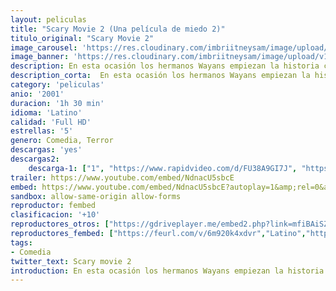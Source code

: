 ```yaml
---
layout: peliculas
title: "Scary Movie 2 (Una película de miedo 2)"
titulo_original: "Scary Movie 2"
image_carousel: 'https://res.cloudinary.com/imbriitneysam/image/upload/v1557692125/SCARY2-POSTER-min.jpg'
image_banner: 'https://res.cloudinary.com/imbriitneysam/image/upload/v1557692127/SCARY2-BANNER-min.jpg'
description: En esta ocasión los hermanos Wayans empiezan la historia con una satírica parodia de El Exorcista, mostrando a James Woods en el papel de un cura poco convencional, el padre McFelly, ocupado en salvar a una Natasha Lyonne de un espíritu de otro mundo. Entonces, retomando la historia donde la dejaron, los hermanos Wayans se vuelven a reunir de forma cómica con la heroína Cindy Campbell, convertida ahora en una buena estudiante universitaria. Un profesor loco la recluta a ella y a su grupo de compañeros deseosos de vivir aventuras y nuevas experiencias, para una salida de fin de semana bajo el pretexto de realizar un experimento científico. Mientras se desarollan las actividades del fin de semana, las continuas sorpresas mantienen la diversión siempre en marcha.
description_corta:  En esta ocasión los hermanos Wayans empiezan la historia con una satírica parodia de El Exorcista, mostrando a James Woods en el papel de un cura poco convencional, el padre McFelly, ocupado en salvar a una Natasha Lyonne de un espíritu de otro mundo. Entonces, retomando la historia donde la dejaron, los hermanos Wayans se vuelven a reunir de forma
category: 'peliculas'
anio: '2001'
duracion: '1h 30 min'
idioma: 'Latino'
calidad: 'Full HD'
estrellas: '5'
genero: Comedia, Terror
descargas: 'yes'
descargas2:
    descarga-1: ["1", "https://www.rapidvideo.com/d/FU38A9GI7J", "https://www.google.com/s2/favicons?domain=openload.co","OpenLoad","https://res.cloudinary.com/imbriitneysam/image/upload/v1541473684/mexico.png", "Latino", "Full HD"]
trailer: https://www.youtube.com/embed/NdnacU5sbcE
embed: https://www.youtube.com/embed/NdnacU5sbcE?autoplay=1&amp;rel=0&amp;hd=1&border=0&wmode=opaque&enablejsapi=1&modestbranding=1&controls=1&showinfo=0
sandbox: allow-same-origin allow-forms
reproductor: fembed
clasificacion: '+10'
reproductores_otros: ["https://gdriveplayer.me/embed2.php?link=mfiBAiSZQLD0y%252B6SRTdZAwuNcXkcqwTDwEbr%252B4JAr2sy9EmCUGTSOG7EeBJEfQ5BgXQrCvezKnNGF8uCTeOzAOZu3VffY22Ab8rrFP026M4uZIZSvYlWgQpxxIenGPz4BN0zlgPwvQ%252FXSfaZxBThxntiMgQOV9fm4CsmrGaN6k8V%252BBOa6UiVwAOlz0CFxzZ0FbFEQ%252FZKdl7T7XSWSeb3zF","Latino","https://mstream.website/bjd2ule3jvt5","Latino"]
reproductores_fembed: ["https://feurl.com/v/6m920k4xdvr","Latino","https://feurl.com/v/kykmlb3j16qg3y1","Latino","https://feurl.com/v/0pgqyslxgm81lr4","Latino"]
tags:
- Comedia
twitter_text: Scary movie 2
introduction: En esta ocasión los hermanos Wayans empiezan la historia con una satírica parodia de El Exorcista, mostrando a James Woods en el papel de un cura poco convencional, el padre McFelly, ocupado en salvar a una Natasha Lyonne de un espíritu de otro mundo. Entonces, retomando la historia donde la dejaron, los hermanos Wayans se vuelven a reunir de forma
---
```













